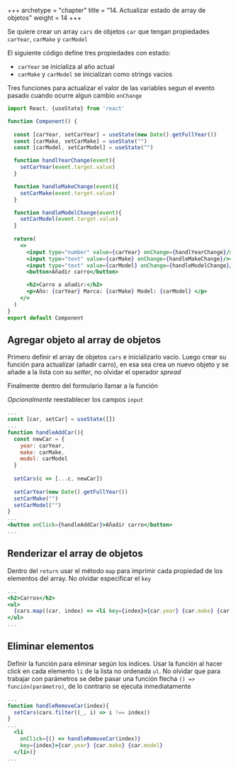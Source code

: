 +++
archetype = "chapter"
title = "14. Actualizar estado de array de objetos"
weight = 14
+++

Se quiere crear un array `cars` de objetos `car` que tengan propiedades `carYear`, `carMake` y `carModel`

El siguiente código define tres propiedades con estado:
- `carYear` se inicializa al año actual
- `carMake` y `carModel` se inicializan como strings vacíos

Tres funciones para actualizar el valor de las variables segun el evento pasado cuando ocurre algun cambio `onChange`

```jsx {title="Component.jsx"}
import React, {useState} from 'react'

function Component() {
  
  const [carYear, setCarYear] = useState(new Date().getFullYear())
  const [carMake, setCarMake] = useState("")
  const [carModel, setCarModel] = useState("")

  function handlYearChange(event){    
    setCarYear(event.target.value)
  }

  function handleMakeChange(event){
    setCarMake(event.target.value)
  }

  function handleModelChange(event){
    setCarModel(event.target.value)
  }
  
  return(    
    <>
      <input type="number" value={carYear} onChange={handlYearChange}/><br />
      <input type="text" value={carMake} onChange={handleMakeChange}/><br />
      <input type="text" value={carModel} onChange={handleModelChange}/><br />
      <button>Añadir carro</button>

      <h2>Carro a añadir:</h2>
      <p>Año: {carYear} Marca: {carMake} Model: {carModel} </p>
    </>
  )
}
export default Component
```

## Agregar objeto al array de objetos
Primero definir el array de objetos `cars` e inicializarlo vacío. Luego crear su función para actualizar (añadir carro), en esa sea crea un nuevo objeto y se añade a la lista con su _setter_, no olvidar el operador _spread_

Finalmente dentro del formulario llamar a la función

_Opcionalmente_ reestablecer los campos `input`

```jsx {title="Component.jsx"}
...
const [car, setCar] = useState([])
...
function handleAddCar(){
  const newCar = {
    year: carYear,
    make: carMake,
    model: carModel
  }
  
  setCars(c => [...c, newCar])
  
  setCarYear(new Date().getFullYear())
  setCarMake("")
  setCarModel("")
}
...
<button onClick={handleAddCar}>Añadir carro</button>
...
```

## Renderizar el array de objetos
Dentro del `return` usar el método `map` para imprimir cada propiedad de los elementos del array. No olvidar especificar el `key`
```jsx {title="Component.jsx"}
...
<h2>Carros</h2>
<ul>
  {cars.map((car, index) => <li key={index}>{car.year} {car.make} {car.model}</li>)}
</ul>
...
```

## Eliminar elementos
Definir la función para eliminar según los índices. Usar la función al hacer click en cada elemento `li` de la lista no ordenada `ul`. No olvidar que para trabajar con parámetros se debe pasar una función flecha `() => función(parámetro)`, de lo contrario se ejecuta inmediatamente
```jsx {title="Component.jsx"}
...
function handleRemoveCar(index){
  setCars(cars.filter((_, i) => i !== index))
}
...
  <li 
    onClick={() => handleRemoveCar(index)} 
    key={index}>{car.year} {car.make} {car.model}
  </li>)}
...
```
